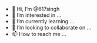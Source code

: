 - 👋 Hi, I’m @617singh
- 👀 I’m interested in ...
- 🌱 I’m currently learning ...
- 💞️ I’m looking to collaborate on ...
- 📫 How to reach me ...

<!---
617singh/617singh is a ✨ special ✨ repository because its `README.md` (this file) appears on your GitHub profile.
You can click the Preview link to take a look at your changes.
--->
